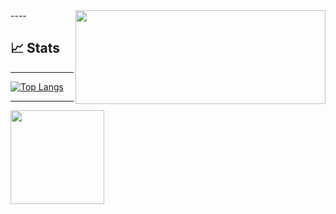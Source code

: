 
<img align='right' width="400" height="150" reapeat="true" src="https://i.pinimg.com/originals/24/75/cc/2475ccfb055940a4c374533122827a35.gif">
----

## &#x1f4c8; Stats

----
[![Top Langs](https://github-readme-stats.vercel.app/api/top-langs/?username=Wolf-py&layout=compact&theme=omni&show_icons=true)](https://github.com/Wolf-py)

----
 <img height="150em" src="https://github-readme-stats.vercel.app/api?username=Wolf-py&show_icons=true&hide_border=true&theme=tokyonight"/>

